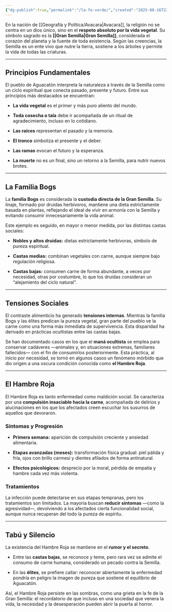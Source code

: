 ```yaml
---
{"dg-publish":true,"permalink":"/la-fe-verde/","created":"2025-08-16T22:15:23.700-06:00","updated":"2025-08-24T15:21:54.000-06:00"}
---
```



En la nación de [[Geografía y Politica/Avacara\|Avacara]], la religión no se centra en un dios único, sino en el **respeto absoluto por la vida vegetal**. Su símbolo sagrado es la **[[Gran Semilla\|Gran Semilla]]**, considerada el corazón del planeta y la fuente de toda existencia. Según las creencias, la Semilla es un ente vivo que nutre la tierra, sostiene a los árboles y permite la vida de todas las criaturas.

---

## Principios Fundamentales

El pueblo de Aguacatón interpreta la naturaleza a través de la Semilla como un ciclo espiritual que conecta pasado, presente y futuro. Entre sus principios más destacados se encuentran:

- **La vida vegetal** es el primer y más puro aliento del mundo.
    
- **Toda cosecha o tala** debe ir acompañada de un ritual de agradecimiento, incluso en lo cotidiano.
    
- **Las raíces** representan el pasado y la memoria.
    
- **El tronco** simboliza el presente y el deber.
    
- **Las ramas** evocan el futuro y la esperanza.
    
- **La muerte** no es un final, sino un retorno a la Semilla, para nutrir nuevos brotes.
    

---

## La Familia Bogs

La **familia Bogs** es considerada la **custodia directa de la Gran Semilla**. Su linaje, formado por druidas herbívoros, mantiene una dieta estrictamente basada en plantas, reflejando el ideal de vivir en armonía con la Semilla y evitando consumir innecesariamente la vida animal.

Este ejemplo es seguido, en mayor o menor medida, por las distintas castas sociales:

- **Nobles y altos druidas:** dietas estrictamente herbívoras, símbolo de pureza espiritual.
    
- **Castas medias:** combinan vegetales con carne, aunque siempre bajo regulación religiosa.
    
- **Castas bajas:** consumen carne de forma abundante, a veces por necesidad, otras por costumbre, lo que los druidas consideran un “alejamiento del ciclo natural”.
    

---

## Tensiones Sociales

El contraste alimenticio ha generado **tensiones internas**. Mientras la familia Bogs y las élites predican la pureza vegetal, gran parte del pueblo ve la carne como una forma más inmediata de supervivencia. Esta disparidad ha derivado en prácticas ocultistas entre las castas bajas.

Se han documentado casos en los que el **maná ocultista** se emplea para conservar cadáveres —animales y, en situaciones extremas, familiares fallecidos— con el fin de consumirlos posteriormente. Esta práctica, al inicio por necesidad, se tornó en algunos casos un fenómeno mórbido que dio origen a una oscura condición conocida como **el Hambre Roja**.

---

## El Hambre Roja

El Hambre Roja es tanto enfermedad como maldición social. Se caracteriza por una **compulsión insaciable hacia la carne**, acompañada de delirios y alucinaciones en los que los afectados creen escuchar los susurros de aquellos que devoraron.

### Síntomas y Progresión

- **Primera semana:** aparición de compulsión creciente y ansiedad alimentaria.
    
- **Etapas avanzadas (meses):** transformación física gradual: piel pálida y fría, ojos con brillo carmesí y dientes afilados de forma antinatural.
    
- **Efectos psicológicos:** desprecio por la moral, pérdida de empatía y hambre cada vez más violenta.
    

### Tratamientos

La infección puede detectarse en sus etapas tempranas, pero los tratamientos son limitados. La mayoría buscan **reducir síntomas** —como la agresividad—, devolviendo a los afectados cierta funcionalidad social, aunque nunca recuperan del todo la pureza de espíritu.

---

## Tabú y Silencio

La existencia del Hambre Roja se mantiene en el **rumor y el secreto**.

- Entre las **castas bajas**, se reconoce y teme, pero rara vez se admite el consumo de carne humana, considerado un pecado contra la Semilla.
    
- En las **élites**, se prefiere callar: reconocer abiertamente la enfermedad pondría en peligro la imagen de pureza que sostiene el equilibrio de Aguacatón.
    

Así, el Hambre Roja persiste en las sombras, como una grieta en la fe de la Gran Semilla: el recordatorio de que incluso en una sociedad que venera la vida, la necesidad y la desesperación pueden abrir la puerta al horror.